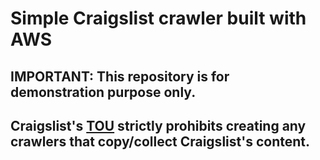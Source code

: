 # Simple Craigslist crawler built with AWS

## IMPORTANT: This repository is for demonstration purpose only.
## Craigslist's [TOU](https://www.craigslist.org/about/terms.of.use) strictly prohibits creating any crawlers that copy/collect Craigslist's content.